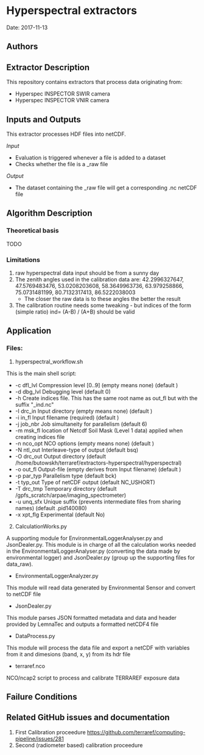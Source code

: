 # Hyperspectral extractors


Date: 2017-11-13

## Authors


## Extractor Description 

This repository contains extractors that process data originating from:
- Hyperspec INSPECTOR SWIR camera
- Hyperspec INSPECTOR VNIR camera

## Inputs and Outputs 


This extractor processes HDF files into netCDF. 

_Input_

  - Evaluation is triggered whenever a file is added to a dataset
  - Checks whether the file is a _raw file
  
_Output_

  - The dataset containing the _raw file will get a corresponding .nc netCDF file


## Algorithm Description

### Theoretical basis 

TODO

### Limitations 

1. raw hyperspectral data input  should be from  a sunny day 
2. The zenith angles used in the calibration data are: 42.2996327647, 47.5769483476, 53.0208203608, 58.3649963736, 63.979258866, 75.0731481199, 80.7132317413, 86.5222038003
   * The closer the raw data is to these angles the better the result  
3. The calibration routine needs some  tweaking - but indices of the form (simple ratio) ind= (A-B) / (A+B)  should be valid

## Application 

### Files:

1. hyperspectral_workflow.sh

This is the main shell script:

- -c dfl_lvl  Compression level [0..9] (empty means none) (default )
- -d dbg_lvl  Debugging level (default 0)
- -h          Create indices file. This has the same root name as out_fl but with the suffix "_ind.nc"    
- -I drc_in   Input directory (empty means none) (default )
- -i in_fl    Input filename (required) (default )
- -j job_nbr  Job simultaneity for parallelism (default 6)
- -m msk_fl   location of Netcdf Soil Mask (Level 1 data) applied when creating indices file
- -n nco_opt  NCO options (empty means none) (default )
- -N ntl_out  Interleave-type of output (default bsq)
- -O drc_out  Output directory (default /home/butowskh/terraref/extractors-hyperspectral/hyperspectral)
- -o out_fl   Output-file (empty derives from Input filename) (default )
- -p par_typ  Parallelism type (default bck)
- -t typ_out  Type of netCDF output (default NC_USHORT)
- -T drc_tmp  Temporary directory (default /gpfs_scratch/arpae/imaging_spectrometer)
- -u unq_sfx  Unique suffix (prevents intermediate files from sharing names) (default .pid140080)
- -x xpt_flg  Experimental (default No)


2. CalculationWorks.py

A supporting module for EnvironmentalLoggerAnalyser.py and JsonDealer.py.
This module is in charge of all the calculation works needed in the
EnvironmentalLoggerAnalyser.py (converting the data made by environmental logger)
and JsonDealer.py (group up the supporting files for data_raw).

* EnvironmentalLoggerAnalyzer.py

This module will read data generated by Environmental Sensor and convert to netCDF file

* JsonDealer.py

This module parses JSON formatted metadata and data and header provided by LemnaTec and outputs a formatted netCDF4 file

* DataProcess.py

This module will process the data file and export a netCDF with variables 
from it and dimesions (band, x, y) from its hdr file

* terraref.nco

NCO/ncap2 script to process and calibrate TERRAREF exposure data

## Failure Conditions

## Related GitHub issues and documentation

1. First Calibration proceedure https://github.com/terraref/computing-pipeline/issues/281
2. Second (radiometer based) calibration proceedure 
